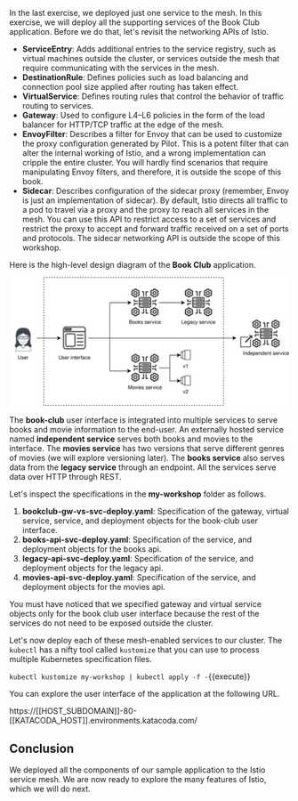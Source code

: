 In the last exercise, we deployed just one service to the mesh. In this exercise, we will deploy all the supporting services of the Book Club application. Before we do that, let's revisit the networking APIs of Istio.

- **ServiceEntry**: Adds additional entries to the service registry, such as virtual machines outside the cluster, or services outside the mesh that require communicating with the services in the mesh.
- **DestinationRule**: Defines policies such as load balancing and connection pool size applied after routing has taken effect.
- **VirtualService**: Defines routing rules that control the behavior of traffic routing to services.
- **Gateway**: Used to configure L4–L6 policies in the form of the load balancer for HTTP/TCP traffic at the edge of the mesh.
- **EnvoyFilter**: Describes a filter for Envoy that can be used to customize the proxy configuration generated by Pilot. This is a potent filter that can alter the internal working of Istio, and a wrong implementation can cripple the entire cluster. You will hardly find scenarios that require manipulating Envoy filters, and therefore, it is outside the scope of this book.
- **Sidecar**: Describes configuration of the sidecar proxy (remember, Envoy is just an implementation of sidecar). By default, Istio directs all traffic to a pod to travel via a proxy and the proxy to reach all services in the mesh. You can use this API to restrict access to a set of services and restrict the proxy to accept and forward traffic received on a set of ports and protocols. The sidecar networking API is outside the scope of this workshop.

Here is the high-level design diagram of the **Book Club** application.

![Book Club HLD](https://raw.githubusercontent.com/rahulrai-in/fast-track-istio/3f4a42abb0bc586bd197a62f9dbe93e645f3d583/assets/architecture.svg)

The **book-club** user interface is integrated into multiple services to serve books and movie information to the end-user. An externally hosted service named **independent service** serves both books and movies to the interface. The **movies service** has two versions that serve different genres of movies (we will explore versioning later). The **books service** also serves data from the **legacy service** through an endpoint. All the services serve data over HTTP through REST.

Let's inspect the specifications in the **my-workshop** folder as follows.

1. **bookclub-gw-vs-svc-deploy.yaml**: Specification of the gateway, virtual service, service, and deployment objects for the book-club user interface.
2. **books-api-svc-deploy.yaml**: Specification of the service, and deployment objects for the books api.
3. **legacy-api-svc-deploy.yaml**: Specification of the service, and deployment objects for the legacy api.
4. **movies-api-svc-deploy.yaml**: Specification of the service, and deployment objects for the movies api.

You must have noticed that we specified gateway and virtual service objects only for the book club user interface because the rest of the services do not need to be exposed outside the cluster.

Let's now deploy each of these mesh-enabled services to our cluster. The `kubectl` has a nifty tool called `kustomize` that you can use to process multiple Kubernetes specification files.

`kubectl kustomize my-workshop | kubectl apply -f -`{{execute}}

You can explore the user interface of the application at the following URL.

https://[[HOST_SUBDOMAIN]]-80-[[KATACODA_HOST]].environments.katacoda.com/

## Conclusion

We deployed all the components of our sample application to the Istio service mesh. We are now ready to explore the many features of Istio, which we will do next.
